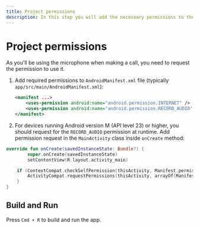 ```yaml
---
title: Project permissions
description: In this step you will add the necessary permissions to the project properties.
---
```


# Project permissions

As you'll be using the microphone when making a call, you need to request the permission to use it.

1. Add required permissions to `AndroidManifest.xml` file (typically `app/src/main/AndroidManifest.xml`):

    ```xml
    <manifest ...>
        <uses-permission android:name="android.permission.INTERNET" />
        <uses-permission android:name="android.permission.RECORD_AUDIO" />
    </manifest>
    ```

2. For devices running Android version M (API level 23) or higher, you should request for the `RECORD_AUDIO` permission at runtime. Add permission request in the `MainActivity` class inside `onCreate` method:

```kotlin
override fun onCreate(savedInstanceState: Bundle?) {
        super.onCreate(savedInstanceState)
        setContentView(R.layout.activity_main)

    if (ContextCompat.checkSelfPermission(thisActivity, Manifest.permission.RECORD_AUDIO) != PackageManager.PERMISSION_GRANTED) {
        ActivityCompat.requestPermissions(thisActivity, arrayOf(Manifest.permission.RECORD_AUDIO), 123)
    }
}
```

## Build and Run

Press `Cmd + R` to build and run the app.